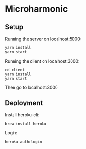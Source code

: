 # Microharmonic

## Setup

Running the server on localhost:5000:

```
yarn install
yarn start
```

Running the client on localhost:3000:

```
cd client
yarn install
yarn start
```

Then go to localhost:3000

## Deployment

Install heroku-cli:

```
brew install heroku
```

Login:

```
heroku auth:login
```
